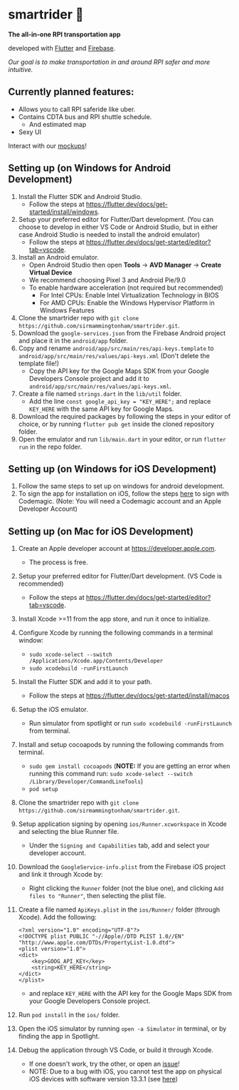# smartrider 🚕
**The all-in-one RPI transportation app**

developed with [Flutter](https://flutter.dev/) and [Firebase](https://firebase.google.com/).

*Our goal is to make transportation in and around RPI safer and more intuitive.*

## Currently planned features:
* Allows you to call RPI saferide like uber.
* Contains CDTA bus and RPI shuttle schedule.
  * And estimated map
* Sexy UI

Interact with our [mockups](https://xd.adobe.com/view/8a421d6f-ad6f-4196-7089-fff92621dc6f-fc73/?fullscreen)!

## Setting up (on Windows for Android Development)
1. Install the Flutter SDK and Android Studio.
    - Follow the steps at https://flutter.dev/docs/get-started/install/windows.
2. Setup your preferred editor for Flutter/Dart development. (You can choose to develop in either VS Code or Android Studio, but in either case Android Studio is needed to install the android emulator)
    - Follow the steps at https://flutter.dev/docs/get-started/editor?tab=vscode.
3. Install an Android emulator.
    - Open Android Studio then open **Tools** -> **AVD Manager** -> **Create Virtual Device**
    - We recommend choosing Pixel 3 and Android Pie/9.0
    - To enable hardware acceleration (not required but recommended)
        - For Intel CPUs: Enable Intel Virtualization Technology in BIOS
        - For AMD CPUs: Enable the Windows Hypervisor Platform in Windows Features
4. Clone the smartrider repo with `git clone https://github.com/sirmammingtonham/smartrider.git`.
5. Download the `google-services.json` from the Firebase Android project and place it in the `android/app` folder.
6. Copy and rename `android/app/src/main/res/api-keys.template` to `android/app/src/main/res/values/api-keys.xml` (Don't delete the template file!)
    - Copy the API key for the Google Maps SDK from your Google Developers Console project and add it to `android/app/src/main/res/values/api-keys.xml`.
7. Create a file named `strings.dart` in the `lib/util` folder.
    - Add the line `const google_api_key = "KEY_HERE";` and replace `KEY_HERE` with the same API key for Google Maps.
8. Download the required packages by following the steps in your editor of choice, or by running `flutter pub get` inside the cloned repository folder.
9. Open the emulator and run `lib/main.dart` in your editor, or run `flutter run` in the repo folder.

## Setting up (on Windows for iOS Development)
1. Follow the same steps to set up on windows for android development.
2. To sign the app for installation on iOS, follow the steps [here](https://medium.com/flutter-community/how-to-sign-flutter-apps-for-ios-automatically-without-a-mac-a2dc9cfa5a6c) to sign with Codemagic. (Note: You will need a Codemagic account and an Apple Developer Account)

## Setting up (on Mac for iOS Development)
1. Create an Apple developer account at https://developer.apple.com.
    - The process is free.
2. Setup your preferred editor for Flutter/Dart development. (VS Code is recommended)
    - Follow the steps at https://flutter.dev/docs/get-started/editor?tab=vscode.
3. Install Xcode >=11 from the app store, and run it once to initialize.
4. Configure Xcode by running the following commands in a terminal window:
    - `sudo xcode-select --switch /Applications/Xcode.app/Contents/Developer`
    - `sudo xcodebuild -runFirstLaunch`
5. Install the Flutter SDK and add it to your path.
    - Follow the steps at https://flutter.dev/docs/get-started/install/macos
6. Setup the iOS emulator.
    - Run simulator from spotlight or run `sudo xcodebuild -runFirstLaunch` from terminal.
7. Install and setup cocoapods by running the following commands from terminal.
    - `sudo gem install cocoapods` (**NOTE:** If you are getting an error when running this command run: `sudo xcode-select --switch /Library/Developer/CommandLineTools`)
    - `pod setup`
8. Clone the smartrider repo with `git clone https://github.com/sirmammingtonham/smartrider.git`.
9. Setup application signing by opening `ios/Runner.xcworkspace` in Xcode and selecting the blue Runner file.
    - Under the `Signing and Capabilities` tab, add and select your developer account.
10. Download the `GoogleService-info.plist` from the Firebase iOS project and link it through Xcode by:
    - Right clicking the `Runner` folder (not the blue one), and clicking `Add files to "Runner"`, then selecting the plist file.
11. Create a file named `ApiKeys.plist` in the `ios/Runner/` folder (through Xcode). Add the following:

        <?xml version="1.0" encoding="UTF-8"?>
        <!DOCTYPE plist PUBLIC "-//Apple//DTD PLIST 1.0//EN" "http://www.apple.com/DTDs/PropertyList-1.0.dtd">
        <plist version="1.0">
        <dict>
            <key>GOOG_API_KEY</key>
            <string>KEY_HERE</string>
        </dict>
        </plist>
    - and replace `KEY_HERE` with the API key for the Google Maps SDK from your Google Developers Console project.
12. Run `pod install` in the `ios/` folder.
13. Open the iOS simulator by running `open -a Simulator` in terminal, or by finding the app in Spotlight.
14. Debug the application through VS Code, or build it through Xcode.
    - If one doesn't work, try the other, or open an [issue](https://github.com/sirmammingtonham/smartrider/issues)!
    - NOTE: Due to a bug with iOS, you cannot test the app on physical iOS devices with software version 13.3.1 (see [here](https://github.com/flutter/flutter/issues/49504))
